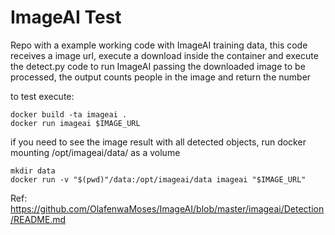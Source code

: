# ImageAI Test
Repo with a example working code with ImageAI training data, this code receives a image url, execute a download inside the container and execute the detect.py code to run ImageAI passing the downloaded image to be processed, the output counts people in the image and return the number


to test execute:

```
docker build -ta imageai .
docker run imageai $IMAGE_URL
```

if you need to see the image result with all detected objects, run docker mounting /opt/imageai/data/ as a volume
```
mkdir data
docker run -v "$(pwd)"/data:/opt/imageai/data imageai "$IMAGE_URL" 
```

Ref: https://github.com/OlafenwaMoses/ImageAI/blob/master/imageai/Detection/README.md
